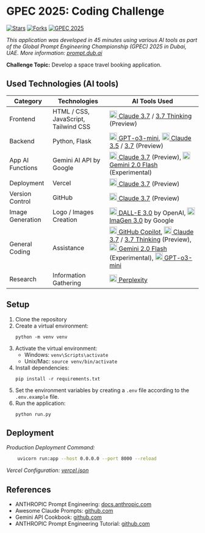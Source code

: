 # GPEC 2025: Coding Challenge

[![Stars](https://img.shields.io/github/stars/silvermete0r/coding_gpec2025)](https://github.com/silvermete0r/coding_gpec2025/stargazers)
[![Forks](https://img.shields.io/github/forks/silvermete0r/coding_gpec2025)](https://github.com/silvermete0r/coding_gpec2025/network/members)
[![GPEC 2025](https://img.shields.io/badge/🚀-GPEC%202025-blue)](https://prompt.dub.ai)

*This application was developed in 45 minutes using various AI tools as part of the Global Prompt Engineering Championship (GPEC) 2025 in Dubai, UAE. More information: [prompt.dub.ai](https://prompt.dub.ai)*

**Challenge Topic:** Develop a space travel booking application.

## Used Technologies (AI tools)

| Category | Technologies | AI Tools Used |
|----------|-------------|---------------|
| Frontend | HTML / CSS, JavaScript, Tailwind CSS | [<img src="https://img.icons8.com/?size=512&id=H5H0mqCCr5AV&format=png" alt="Claude Logo" width="20"/> Claude 3.7](https://www.anthropic.com/claude) / [3.7 Thinking](https://www.anthropic.com/claude) (Preview) |
| Backend | Python, Flask | [<img src="https://static-00.iconduck.com/assets.00/openai-icon-2021x2048-4rpe5x7n.png" alt="OpenAI Logo" width="20"/> GPT-o3-mini](https://openai.com/), [<img src="https://img.icons8.com/?size=512&id=H5H0mqCCr5AV&format=png" alt="Claude Logo" width="20"/> Claude 3.5](https://www.anthropic.com/claude) / [3.7](https://www.anthropic.com/claude) (Preview) |
| App AI Functions | Gemini AI API by Google | [<img src="https://img.icons8.com/?size=512&id=H5H0mqCCr5AV&format=png" alt="Claude Logo" width="20"/> Claude 3.7](https://www.anthropic.com/claude) (Preview), [<img src="https://registry.npmmirror.com/@lobehub/icons-static-png/latest/files/dark/gemini-color.png" alt="Gemini Logo" width="20"/> Gemini 2.0 Flash](https://ai.google.dev/gemini-api) (Experimental) |
| Deployment | Vercel | [<img src="https://img.icons8.com/?size=512&id=H5H0mqCCr5AV&format=png" alt="Claude Logo" width="20"/> Claude 3.7](https://www.anthropic.com/claude) (Preview) |
| Version Control | GitHub | [<img src="https://img.icons8.com/?size=512&id=H5H0mqCCr5AV&format=png" alt="Claude Logo" width="20"/> Claude 3.7](https://www.anthropic.com/claude) (Preview) |
| Image Generation | Logo / Images Creation | [<img src="https://static-00.iconduck.com/assets.00/openai-icon-2021x2048-4rpe5x7n.png" alt="OpenAI Logo" width="20"/> DALL-E 3.0](https://openai.com/dall-e-3) by OpenAI, [<img src="https://www.google.com/favicon.ico" alt="Google Logo" width="20"/> ImaGen 3.0](https://imagen.research.google/) by Google |
| General Coding | Assistance | [<img src="https://www.podfeet.com/blog/wp-content/uploads/2021/09/GitHub-Copilot-logo-1040x650.png" alt="GitHub Logo" width="20"/> GitHub Copilot](https://github.com/features/copilot), [<img src="https://img.icons8.com/?size=512&id=H5H0mqCCr5AV&format=png" alt="Claude Logo" width="20"/> Claude 3.7](https://www.anthropic.com/claude) / [3.7 Thinking](https://www.anthropic.com/claude) (Preview), [<img src="https://registry.npmmirror.com/@lobehub/icons-static-png/latest/files/dark/gemini-color.png" alt="Gemini Logo" width="20"/> Gemini 2.0 Flash](https://ai.google.dev/gemini-api) (Experimental), [<img src="https://static-00.iconduck.com/assets.00/openai-icon-2021x2048-4rpe5x7n.png" alt="OpenAI Logo" width="20"/> GPT-o3-mini](https://openai.com/) |
| Research | Information Gathering | [<img src="https://www.perplexity.ai/favicon.ico" alt="Perplexity AI Logo" width="20"/> Perplexity](https://www.perplexity.ai/) |

## Setup

1. Clone the repository
2. Create a virtual environment:
   ```
   python -m venv venv
   ```
3. Activate the virtual environment:
   - Windows: `venv\Scripts\activate`
   - Unix/Mac: `source venv/bin/activate`
4. Install dependencies:
   ```
   pip install -r requirements.txt
   ```
5. Set the environment variables by creating a `.env` file according to the `.env.example` file.
6. Run the application:
   ```
   python run.py
   ```

## Deployment

*Production Deployment Command:*

```bash 
    uvicorn run:app --host 0.0.0.0 --port 8000 --reload
```

*Vercel Configuration: [vercel.json](vercel.json)*

## References

- ANTHROPIC Prompt Engineering: [docs.anthropic.com](https://docs.anthropic.com/en/docs/build-with-claude/prompt-engineering/overview)
- Awesome Claude Prompts: [github.com](https://github.com/langgptai/awesome-claude-prompts)
- Gemini API Cookbook: [github.com](https://github.com/google-gemini/cookbook/tree/main/quickstarts)
- ANTHROPIC Prompt Engineering Tutorial: [github.com](https://github.com/anthropics/prompt-eng-interactive-tutorial)